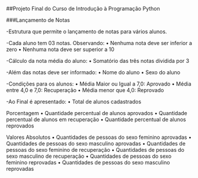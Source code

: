 ##Projeto Final do Curso de Introdução à Programação Python

###Lançamento de Notas

-Estrutura que permite o lançamento de notas para vários alunos.

-Cada aluno tem 03 notas. Observando:
•	Nenhuma nota deve ser inferior a zero
•	Nenhuma nota deve ser superior a 10

-Cálculo da nota média do aluno:
•	Somatório das três notas dividida por 3

-Além das notas deve ser informado:
•	Nome do aluno
•	Sexo do aluno

-Condições para os alunos:
•	Média Maior ou Igual a 7,0: Aprovado
•	Média entre 4,0 e 7,0: Recuperação
•	Média menor que 4,0: Reprovado

-Ao Final é apresentado:
•	Total de alunos cadastrados

Porcentagem
•	Quantidade percentual de alunos aprovados
•	Quantidade percentual de alunos em recuperação
•	Quantidade percentual de alunos reprovados

Valores Absolutos
•	Quantidades de pessoas do sexo feminino aprovadas
•	Quantidades de pessoas do sexo masculino aprovadas
•	Quantidades de pessoas do sexo feminino de recuperação
•	Quantidades de pessoas do sexo masculino de recuperação 
•	Quantidades de pessoas do sexo feminino reprovadas
•	Quantidades de pessoas do sexo masculino reprovadas
